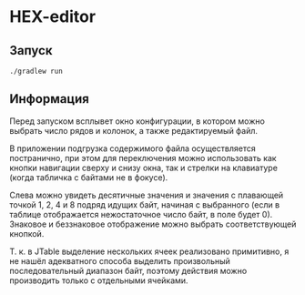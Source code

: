 # HEX-editor

## Запуск

`./gradlew run`

## Информация

Перед запуском всплывет окно конфигурации, в котором можно выбрать число
рядов и колонок, а также редактируемый файл. 

В приложении подгрузка содержимого
файла осуществляется постранично, при этом для переключения можно использовать
как кнопки навигации сверху и снизу окна, так и стрелки на клавиатуре (когда
табличка с байтами не в фокусе).

Слева можно увидеть десятичные значения и значения с плавающей
точкой 1, 2, 4 и 8 подряд идущих байт, начиная с выбранного (если в
таблице отображается нежостаточное число байт, в поле будет 0). Знаковое
и беззнаковое отображение можно выбрать соответствующей кнопкой.

Т. к. в JTable выделение нескольких ячеек реализовано примитивно, я
не нашёл адекватного способа выделить произвольный последовательный
диапазон байт, поэтому действия можно производить только с отдельными ячейками.
